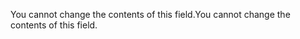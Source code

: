 <span data-ttu-id="71820-101">You cannot change the contents of this field.</span><span class="sxs-lookup"><span data-stu-id="71820-101">You cannot change the contents of this field.</span></span>
